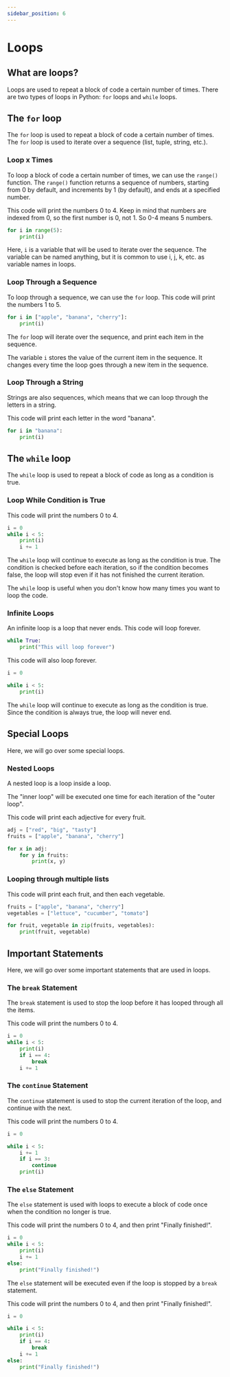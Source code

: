 ```yaml
---
sidebar_position: 6
---
```


# Loops

## What are loops?

Loops are used to repeat a block of code a certain number of times. There are two types of loops in Python: `for` loops and `while` loops.

## The `for` loop

The `for` loop is used to repeat a block of code a certain number of times. The `for` loop is used to iterate over a sequence (list, tuple, string, etc.).

### Loop x Times

To loop a block of code a certain number of times, we can use the `range()` function. The `range()` function returns a sequence of numbers, starting from 0 by default, and increments by 1 (by default), and ends at a specified number.

This code will print the numbers 0 to 4. Keep in mind that numbers are indexed from 0, so the first number is 0, not 1. So 0-4 means 5 numbers.

```python
for i in range(5):
    print(i)
```

Here, `i` is a variable that will be used to iterate over the sequence. The variable can be named anything, but it is common to use i, j, k, etc. as variable names in loops.


### Loop Through a Sequence

To loop through a sequence, we can use the `for` loop. This code will print the numbers 1 to 5.

```python
for i in ["apple", "banana", "cherry"]:
    print(i)
```

The `for` loop will iterate over the sequence, and print each item in the sequence.

The variable `i` stores the value of the current item in the sequence. It changes every time the loop goes through a new item in the sequence.


### Loop Through a String

Strings are also sequences, which means that we can loop through the letters in a string.

This code will print each letter in the word "banana".

```python
for i in "banana":
    print(i)
```

## The `while` loop

The `while` loop is used to repeat a block of code as long as a condition is true.


### Loop While Condition is True

This code will print the numbers 0 to 4.

```python
i = 0
while i < 5:
    print(i)
    i += 1
```

The `while` loop will continue to execute as long as the condition is true. The condition is checked before each iteration, so if the condition becomes false, the loop will stop even if it has not finished the current iteration.

The `while` loop is useful when you don't know how many times you want to loop the code.


### Infinite Loops

An infinite loop is a loop that never ends. This code will loop forever.

```python
while True:
    print("This will loop forever")
```

This code will also loop forever.

```python
i = 0

while i < 5:
    print(i)
```

The `while` loop will continue to execute as long as the condition is true. Since the condition is always true, the loop will never end.



## Special Loops

Here, we will go over some special loops.

### Nested Loops

A nested loop is a loop inside a loop.

The "inner loop" will be executed one time for each iteration of the "outer loop".

This code will print each adjective for every fruit.

```python
adj = ["red", "big", "tasty"]
fruits = ["apple", "banana", "cherry"]

for x in adj:
    for y in fruits:
        print(x, y)
```

### Looping through multiple lists

This code will print each fruit, and then each vegetable.

```python
fruits = ["apple", "banana", "cherry"]
vegetables = ["lettuce", "cucumber", "tomato"]

for fruit, vegetable in zip(fruits, vegetables):
    print(fruit, vegetable)
```



## Important Statements

Here, we will go over some important statements that are used in loops.

### The `break` Statement

The `break` statement is used to stop the loop before it has looped through all the items.

This code will print the numbers 0 to 4.

```python
i = 0
while i < 5:
    print(i)
    if i == 4:
        break
    i += 1
```


### The `continue` Statement

The `continue` statement is used to stop the current iteration of the loop, and continue with the next.

This code will print the numbers 0 to 4.

```python
i = 0

while i < 5:
    i += 1
    if i == 3:
        continue
    print(i)
```


### The `else` Statement

The `else` statement is used with loops to execute a block of code once when the condition no longer is true.

This code will print the numbers 0 to 4, and then print "Finally finished!".

```python
i = 0
while i < 5:
    print(i)
    i += 1
else:
    print("Finally finished!")
```

The `else` statement will be executed even if the loop is stopped by a `break` statement.

This code will print the numbers 0 to 4, and then print "Finally finished!".

```python
i = 0

while i < 5:
    print(i)
    if i == 4:
        break
    i += 1
else:
    print("Finally finished!")
```

